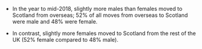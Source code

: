 * In the year to mid-2018, slightly more males than females moved to Scotland from overseas; 52% of all moves from overseas to Scotland were male and 48% were female.

* In contrast, slightly more females moved to Scotland from the rest of the UK (52% female compared to 48% male).
